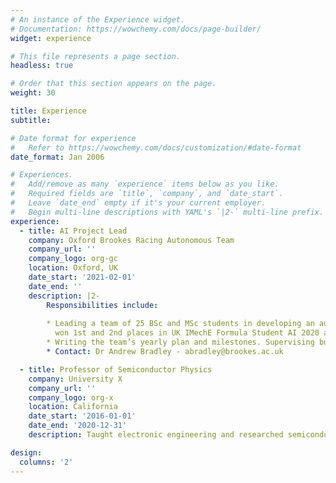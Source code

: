 ```yaml
---
# An instance of the Experience widget.
# Documentation: https://wowchemy.com/docs/page-builder/
widget: experience

# This file represents a page section.
headless: true

# Order that this section appears on the page.
weight: 30

title: Experience
subtitle:

# Date format for experience
#   Refer to https://wowchemy.com/docs/customization/#date-format
date_format: Jan 2006

# Experiences.
#   Add/remove as many `experience` items below as you like.
#   Required fields are `title`, `company`, and `date_start`.
#   Leave `date_end` empty if it's your current employer.
#   Begin multi-line descriptions with YAML's `|2-` multi-line prefix.
experience:
  - title: AI Project Lead
    company: Oxford Brookes Racing Autonomous Team
    company_url: ''
    company_logo: org-gc
    location: Oxford, UK
    date_start: '2021-02-01'
    date_end: ''
    description: |2-
        Responsibilities include:
        
        * Leading a team of 25 BSc and MSc students in developing an autonomous driving system for Formula-1 car. The team
          won 1st and 2nd places in UK IMechE Formula Student AI 2020 and 2021 competitions, respectively.
        * Writing the team’s yearly plan and milestones. Supervising budget, recruitment, and research&industry connections.
        * Contact: Dr Andrew Bradley - abradley@brookes.ac.uk

  - title: Professor of Semiconductor Physics
    company: University X
    company_url: ''
    company_logo: org-x
    location: California
    date_start: '2016-01-01'
    date_end: '2020-12-31'
    description: Taught electronic engineering and researched semiconductor physics.

design:
  columns: '2'
---
```

